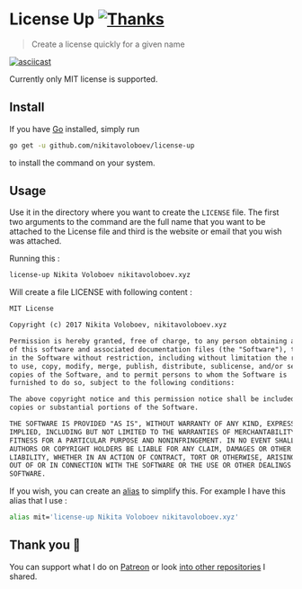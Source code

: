 # License Up [![Thanks](https://img.shields.io/badge/Say%20Thanks-💗-ff69b4.svg)](https://www.patreon.com/nikitavoloboev)
> Create a license quickly for a given name

[![asciicast](https://asciinema.org/a/UUyyFWzZRLJFyOaF91vCtiTkR.png)](https://asciinema.org/a/UUyyFWzZRLJFyOaF91vCtiTkR)

Currently only MIT license is supported.

## Install 
If you have [Go](https://golang.org/dl/) installed, simply run

```Bash
go get -u github.com/nikitavoloboev/license-up
```

to install the command on your system.

## Usage 
Use it in the directory where you want to create the `LICENSE` file. The first two arguments to the command are the full name that you want to be attached to the License file and third is the website or email that you wish was attached.

Running this :

```Bash
license-up Nikita Voloboev nikitavoloboev.xyz
```

Will create a file LICENSE with following content :

```Markdown
MIT License

Copyright (c) 2017 Nikita Voloboev, nikitavoloboev.xyz

Permission is hereby granted, free of charge, to any person obtaining a copy
of this software and associated documentation files (the "Software"), to deal
in the Software without restriction, including without limitation the rights
to use, copy, modify, merge, publish, distribute, sublicense, and/or sell
copies of the Software, and to permit persons to whom the Software is
furnished to do so, subject to the following conditions:

The above copyright notice and this permission notice shall be included in all
copies or substantial portions of the Software.

THE SOFTWARE IS PROVIDED "AS IS", WITHOUT WARRANTY OF ANY KIND, EXPRESS OR
IMPLIED, INCLUDING BUT NOT LIMITED TO THE WARRANTIES OF MERCHANTABILITY,
FITNESS FOR A PARTICULAR PURPOSE AND NONINFRINGEMENT. IN NO EVENT SHALL THE
AUTHORS OR COPYRIGHT HOLDERS BE LIABLE FOR ANY CLAIM, DAMAGES OR OTHER
LIABILITY, WHETHER IN AN ACTION OF CONTRACT, TORT OR OTHERWISE, ARISING FROM,
OUT OF OR IN CONNECTION WITH THE SOFTWARE OR THE USE OR OTHER DEALINGS IN THE
SOFTWARE.
```

If you wish, you can create an [alias](http://tldp.org/LDP/abs/html/aliases.html) to simplify this. For example I have this alias that I use :

```Bash
alias mit='license-up Nikita Voloboev nikitavoloboev.xyz'
```

## Thank you 💜
You can support what I do on [Patreon](https://www.patreon.com/nikitavoloboev) or look [into other repositories](https://my.mindnode.com/ZKGETDkUaQUsL3q8q9z788CxG84oEHgDiT79GuzX#-143.5,-902.6,0) I shared. 